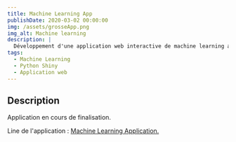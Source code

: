```yaml
---
title: Machine Learning App
publishDate: 2020-03-02 00:00:00
img: /assets/grosseApp.png
img_alt: Machine learning
description: |
  Développement d'une application web interactive de machine learning avec Shiny. 
tags:
  - Machine Learning
  - Python Shiny
  - Application web
---
```


## Description 


Application en cours de finalisation.

Line de l'application : <a href="https://parfaitjulien.shinyapps.io/analyse_de_donnees/">Machine Learning Application.</a>


 


